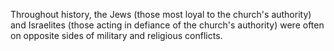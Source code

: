 Throughout history, the Jews (those most loyal to the church's authority) and Israelites (those acting in defiance of
the church's authority) were often on opposite sides of military and religious conflicts.